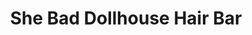 ---
title: "She Bad Dollhouse Hair Bar"
url: /baltimore/she-bad-dollhouse-hair-bar/
shop: beauty
---